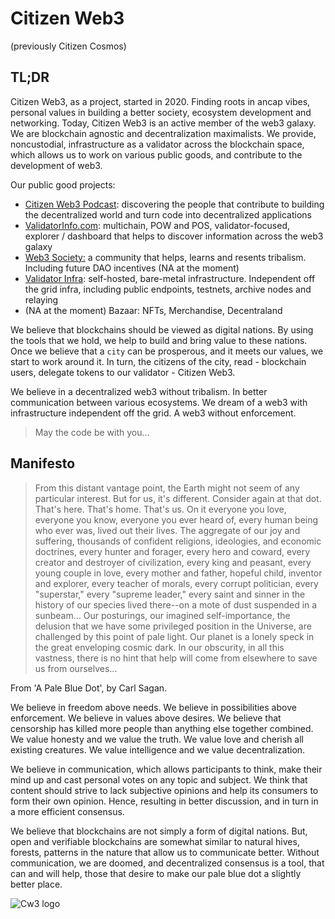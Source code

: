# Citizen Web3

(previously Citizen Cosmos)

## TL;DR

Citizen Web3, as a project, started in 2020. Finding roots in ancap vibes, personal values in building a better society, ecosystem development and networking. Today, Citizen Web3 is an active member of the web3 galaxy. We are blockchain agnostic and decentralization maximalists. We provide, noncustodial, infrastructure as a validator across the blockchain space, which allows us to work on various public goods, and contribute to the development of web3.  

Our public good projects: 
- [Citizen Web3 Podcast](https://www.citizenweb3.com/episodes): discovering the people that contribute to building the decentralized world and turn code into decentralized applications
- [ValidatorInfo.com](https://validatorinfo.com): multichain, POW and POS, validator-focused, explorer / dashboard that helps to discover information across the web3 galaxy 
- [Web3 Society:](https://t.me/web_3_society) a community that helps, learns and resents tribalism. Including future DAO incentives (NA at the moment) 
- [Validator Infra](https://www.citizenweb3.com/staking): self-hosted, bare-metal infrastructure. Independent off the grid infra, including public endpoints, testnets, archive nodes and relaying   
- (NA at the moment) Bazaar: NFTs, Merchandise, Decentraland 

We believe that blockchains should be viewed as digital nations. By using the tools that we hold, we help to build and bring value to these nations. Once we believe that a `city` can be prosperous, and it meets our values, we start to work around it. In turn, the citizens of the city, read - blockchain users, delegate tokens to our validator - Citizen Web3.

We believe in a decentralized web3 without tribalism. In better communication between various ecosystems. We dream of a web3 with infrastructure independent off the grid. A web3 without enforcement. 

> May the code be with you...   

## Manifesto

> From this distant vantage point, the Earth might not seem of any particular interest. But for us, it's different. Consider again at that dot. That's here. That's home. That's us. On it everyone you love, everyone you know, everyone you ever heard of, every human being who ever was, lived out their lives. The aggregate of our joy and suffering, thousands of confident religions, ideologies, and economic doctrines, every hunter and forager, every hero and coward, every creator and destroyer of civilization, every king and peasant, every young couple in love, every mother and father, hopeful child, inventor and explorer, every teacher of morals, every corrupt politician, every "superstar," every "supreme leader," every saint and sinner in the history of our species lived there--on a mote of dust suspended in a sunbeam... Our posturings, our imagined self-importance, the delusion that we have some privileged position in the Universe, are challenged by this point of pale light. Our planet is a lonely speck in the great enveloping cosmic dark. In our obscurity, in all this vastness, there is no hint that help will come from elsewhere to save us from ourselves...

From 'A Pale Blue Dot', by Carl Sagan.

We believe in freedom above needs. We believe in possibilities above enforcement. We believe in values above desires. We believe that censorship has killed more people than anything else together combined. We value honesty and we value the truth. We value love and cherish all existing creatures. We value intelligence and we value decentralization. 

We believe in communication, which allows participants to think, make their mind up and cast personal votes on any topic and subject. We think that content should strive to lack subjective opinions and help its consumers to form their own opinion. Hence, resulting in better discussion, and in turn in a more efficient consensus. 

We believe that blockchains are not simply a form of digital nations. But, open and verifiable blockchains are somewhat similar to natural hives, forests, patterns in the nature that allow us to communicate better. Without communication, we are doomed, and decentralized consensus is a tool, that can and will help, those that desire to make our pale blue dot a slightly better place. 

![Cw3 logo](https://github.com/citizenweb3/.github/assets/7550961/53c9992c-d949-4a60-aa7a-2884a47a0b9d)
